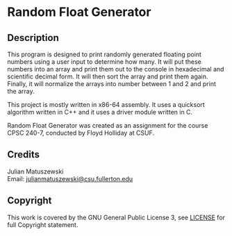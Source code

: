 # Random Float Generator

## Description

This program is designed to print randomly generated floating point numbers using a user input to determine how many. It will put these numbers into an array and print them out to the console in hexadecimal and scientific decimal form. It will then sort the array and print them again. Finally, it will normalize the arrays into number between 1 and 2 and print the array.

This project is mostly written in x86-64 assembly. It uses a quicksort algorithm written in C++ and it uses a driver module written in C.

Random Float Generator was created as an assignment for the course CPSC 240-7, conducted by Floyd Holliday at CSUF.

## Credits
Julian Matuszewski     
Email: julianmatuszewski@csu.fullerton.edu

## Copyright
This work is covered by the GNU General Public License 3, see [LICENSE](https://github.com/JulianMatu/random-float-generator/blob/main/LICENSE) for full Copyright statement.